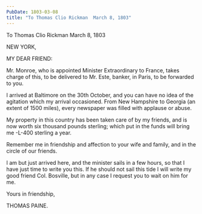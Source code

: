 ```yaml
---
PubDate: 1803-03-08
title: "To Thomas Clio Rickman  March 8, 1803"
---
```


   To Thomas Clio Rickman March 8, 1803

   NEW YORK,

   MY DEAR FRIEND:

   Mr. Monroe, who is appointed Minister Extraordinary to France, takes
   charge of this, to be delivered to Mr. Este, banker, in Paris, to be
   forwarded to you.

   I arrived at Baltimore on the 30th October, and you can have no idea of
   the agitation which my arrival occasioned. From New Hampshire to Georgia
   (an extent of 1500 miles), every newspaper was filled with applause or
   abuse.

   My property in this country has been taken care of by my friends, and is
   now worth six thousand pounds sterling; which put in the funds will bring
   me -L-400 sterling a year.

   Remember me in friendship and affection to your wife and family, and in
   the circle of our friends.

   I am but just arrived here, and the minister sails in a few hours, so that
   I have just time to write you this. If he should not sail this tide I will
   write my good friend Col. Bosville, but in any case I request you to wait
   on him for me.

   Yours in friendship,

   THOMAS PAINE.


